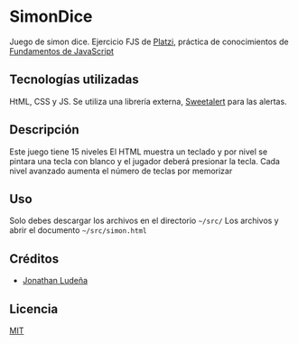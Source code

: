 # SimonDice
Juego de simon dice. Ejercicio FJS de [Platzi](https://platzi.com), práctica de conocimientos de [Fundamentos de JavaScript](https://platzi.com/js)

## Tecnologías utilizadas
HtML, CSS y JS. Se utiliza una librería externa, [Sweetalert](http://t4t5.github.io/sweetalert/) para las alertas.

## Descripción
Este juego tiene 15 niveles
El HTML muestra un teclado y por nivel se pintara una tecla con blanco y el jugador deberá presionar la tecla.
Cada nivel avanzado aumenta el número de teclas por memorizar

## Uso
Solo debes descargar los archivos en el directorio
``
~/src/
``
Los archivos y abrir el documento
``
~/src/simon.html
``

## Créditos
- [Jonathan Ludeña](https://twitter.com/@jonathanludena)

## Licencia
[MIT](https://opensource.org/licenses/MIT)
